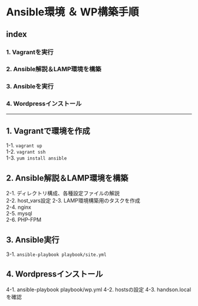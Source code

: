 # Ansible環境 ＆ WP構築手順


## index

### 1. Vagrantを実行
### 2. Ansible解説＆LAMP環境を構築
### 3. Ansibleを実行
### 4. Wordpressインストール

---

## 1. Vagrantで環境を作成
1-1. `vagrant up`  
1-2. `vagrant ssh`  
1-3. `yum install ansible`

## 2. Ansible解説＆LAMP環境を構築
2-1. ディレクトリ構成、各種設定ファイルの解説  
2-2. host_vars設定
2-3. LAMP環境構築用のタスクを作成  
2-4. nginx  
2-5. mysql  
2-6. PHP-FPM

## 3. Ansible実行
3-1. `ansible-playbook playbook/site.yml`

## 4. Wordpressインストール
4-1. ansible-playbook playbook/wp.yml
4-2. hostsの設定
4-3. handson.localを確認